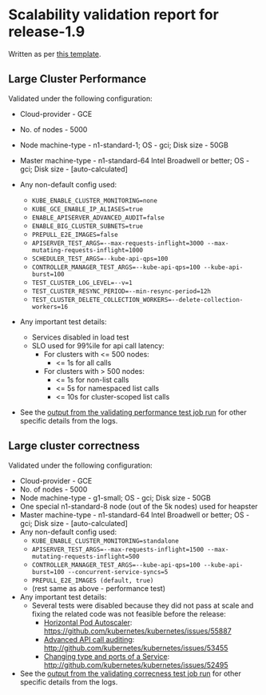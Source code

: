 Scalability validation report for release-1.9
=============================================

Written as per [this template](https://github.com/kubernetes/community/blob/master/sig-scalability/processes/scalability-validation.md#concretely-define-test-configuration).

Large Cluster Performance
-------------------------

Validated under the following configuration:
- Cloud-provider - GCE
- No. of nodes - 5000
- Node machine-type - n1-standard-1; OS - gci; Disk size - 50GB
- Master machine-type - n1-standard-64 Intel Broadwell or better; OS - gci; Disk size - [auto-calculated]
- Any non-default config used:
  - `KUBE_ENABLE_CLUSTER_MONITORING=none`
  - `KUBE_GCE_ENABLE_IP_ALIASES=true`
  - `ENABLE_APISERVER_ADVANCED_AUDIT=false`
  - `ENABLE_BIG_CLUSTER_SUBNETS=true`
  - `PREPULL_E2E_IMAGES=false`
  - `APISERVER_TEST_ARGS=--max-requests-inflight=3000 --max-mutating-requests-inflight=1000`
  - `SCHEDULER_TEST_ARGS=--kube-api-qps=100`
  - `CONTROLLER_MANAGER_TEST_ARGS=--kube-api-qps=100 --kube-api-burst=100`
  - `TEST_CLUSTER_LOG_LEVEL=--v=1`
  - `TEST_CLUSTER_RESYNC_PERIOD=--min-resync-period=12h`
  - `TEST_CLUSTER_DELETE_COLLECTION_WORKERS=--delete-collection-workers=16`

- Any important test details:
  - Services disabled in load test
  - SLO used for 99%ile for api call latency:
    - For clusters with <= 500 nodes:
      - <= 1s for all calls
    - For clusters with > 500 nodes:
      - <= 1s for non-list calls
      - <= 5s for namespaced list calls
      - <= 10s for cluster-scoped list calls
- See the [output from the validating performance test job run](https://k8s-gubernator.appspot.com/build/kubernetes-jenkins/logs/ci-kubernetes-e2e-gce-scale-performance/79) for other specific details from the logs.

Large cluster correctness
-------------------------

Validated under the following configuration:
- Cloud-provider - GCE
- No. of nodes - 5000
- Node machine-type - g1-small; OS - gci; Disk size - 50GB
- One special n1-standard-8 node (out of the 5k nodes) used for heapster
- Master machine-type - n1-standard-64 Intel Broadwell or better; OS - gci; Disk size - [auto-calculated]
- Any non-default config used:
  - `KUBE_ENABLE_CLUSTER_MONITORING=standalone`
  - `APISERVER_TEST_ARGS=--max-requests-inflight=1500 --max-mutating-requests-inflight=500`
  - `CONTROLLER_MANAGER_TEST_ARGS=--kube-api-qps=100 --kube-api-burst=100 --concurrent-service-syncs=5`
  - `PREPULL_E2E_IMAGES (default, true)`
  - (rest same as above - performance test)
- Any important test details:
  - Several tests were disabled because they did not pass at scale and fixing
    the related code was not feasible before the release:
    - [Horizontal Pod Autoscaler](https://github.com/kubernetes/kubernetes/blob/7335c41ebe076b/test/e2e/autoscaling/horizontal_pod_autoscaling.go#L69): https://github.com/kubernetes/kubernetes/issues/55887
    - [Advanced API call auditing](https://github.com/kubernetes/kubernetes/blob/7335c41ebe076b/test/e2e/auth/audit.go#L59): http://github.com/kubernetes/kubernetes/issues/53455
    - [Changing type and ports of a Service](https://github.com/kubernetes/kubernetes/blob/7335c41ebe076b/test/e2e/network/service.go#L486): http://github.com/kubernetes/kubernetes/issues/52495
- See the [output from the validating correcness test job run](https://k8s-gubernator.appspot.com/build/kubernetes-jenkins/logs/ci-kubernetes-e2e-gce-scale-correctness/46) for other specific details from the logs.
